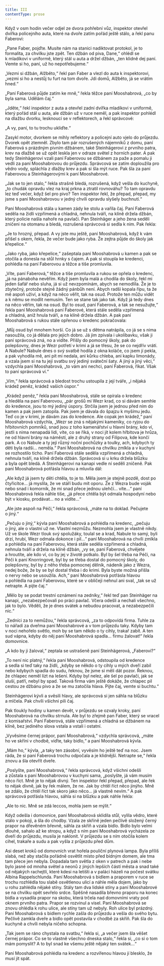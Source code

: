 ```yaml
---
title: III
contentType: prose
---
```


  

Když v osm hodin večer odjel ze dvora pohřební vůz, inspektor otevřel dvířka policejního auta, které na dvoře zatím pořád ještě stálo, a řekl panu Faberovi:

„Pane Faber, pojďte. Musíte nám na stanici nadiktovat protokol, je to formalita, za chvilku jste zpět. Ten džbán od piva, Dane,“ ohlédl se k mladíkovi v uniformě, který stál u auta a držel džbán, „ten klidně dej paní. Vemte si ho, paní, už ho nepotřebujeme.“

„Vezmi si džbán, Alžběto,“ řekl pan Faber a vlezl do auta k inspektorovi, „vezmi si ho a nestůj tu furt na tom dvoře. Jdi domů, Alžběto, já se vrátím hned.“

„Paní Faberová půjde zatím ke mně,“ řekla těžce paní Mooshab­rová, „co by byla sama. Udělám čaj.“

„Jděte,“ řekl inspektor z auta a otevřel zadní dvířka mladíkovi v uniformě, který pořád stál u auta, ale džbán už v ruce neměl, a pak inspektor pohlédl na dlažbu dvorku, lesknoucí se v reflektorech, a řekl správcové:

„A vy, paní, to tu trochu ukliďte.“

Zasykl motor, dvorkem se mihly reflektory a policejní auto vjelo do průjezdu. Dvorek opět ztemněl. Zbylo tam pár rozrušených nájemníků z domu, paní Faberová s prázdným pivním džbánem, také Steinhägerovi z prvního patra, krev na dlažbě se už opět leskla jen v odraze světel z horních pater. A pak tedy Steinhägerovi vzali paní Faberovou se džbánem za paže a pomalu ji vedli za paní Moos­habrovou do průjezdu. Správcová se zatím doploužila pro vědro vody, spláchla z dlažby krev a pak si šla mýt ruce. Pak šla za paní Faberovou a Steinhägerovými k paní Mooshabrové.

„Jak se to jen stalo,“ řekla strašně bledá, rozrušená, když vešla do kuchyně, „to chudák opravdu vlez na kraj prkna a ztratil rovnováhu? To tam opravdu lez teď večer, když šel pro pivo? Ten inspektor řekl, že přepad, přepad, my jsme s paní Mooshabrovou v jedný chvíli opravdu slyšely buchnutí.“

Paní Mooshabrová stála u kamen zády ke stolu a vařila čaj. Paní Faberová seděla na židli vzpřímená a chladná, nehnula tváří, na klíně držela džbán, který policie našla nahoře na pavlači. Pan Steinhäger a jeho žena seděli zničeni na otomanu a bledá, rozrušená správcová si sedla k nim. Pak řekla:

„Je to hrozný, přepad. A vy jste mu ještě, paní Mooshabrová, když k vám přišel s okem, řekla, že večer bude jako ryba. Že zejtra půjde do školy jak křepelice.“

„Jako ryba, jako křepelice,“ zašeptala paní Mooshabrová u kamen a pak se otočila a donesla na stůl hrnky s čajem. A pak si stoupla ke kredenci, pohlédla na paní Faberovou a těžce a tiše promluvila.

„Víte, paní Faberová,“ těžce a tiše promluvila a rukou se opřela o kredenc, „já na pánaboha nevěřím. Když jsem byla malá a chodila do školy, řekl mi jeden šafář nebo sluha, já si už nevzpomínám, abych se nemodlila. Že je to zbytečný, protože stejně žádný pánbůh není. Abych radši kopala řípu, ta že mě aspoň uživí, a když na něco věřit, tak na osud. Protože ten můžu vidět a k němu se modlit nemusím. Ten se stane tak jako tak. Když já tedy dnes na něco věřím, tak na osud. Byl to osud, paní Faberová, a tak se nesužujte,“ řekla paní Mooshabrová paní Faberové, která stále seděla vzpřímená a chladná, aniž hnula tváří, a na klíně držela džbán. A pak paní Mooshabrová s rukou stále opřenou o kredenc pokračovala:

„Můj osud byl mnohem horší. Co já se už s dětma natrápila, co já se s nima nasoužila, co já dělala pro jejich dobro. Já jim zpívala i ukolíbavku, však ji paní správcová zná, no a vidíte. Přišly do pomocný školy, pak do polepšovny, dnes je Wezr potřetí v krimi a já se třesu, že se co nejdřív vrátí. A Nabule? Nabule dnes o svý svatbě hodila z okna koláče, co jsem jí pekla, a pak vyhodila mě, ani pít mi nedala, ani kůrku chleba, ani kapku limonády, a vzala jsem si na tu její svatbu svý jediný sváteční šaty. A jiný a jiný věci,“ vzdychla paní Mooshabrová, „to vám ani nechci, paní Faberová, říkat. Však to paní správcová ví.“

„Vím,“ řekla správcová a bledost trochu ustoupila z její tváře, „i nějaká krádež peněz, krádež vašich úspor.“

„Krádež peněz,“ řekla paní Mooshabrová, stále se opírala o kredenc a hleděla na paní Faberovou, „pár grošů mi Wezr krad, co si dávám semhle do kredence, jsou to mý jediný úspory. Strčila jsem je jednou před ním do kamen a pak jsem zatopila. Pak jsem je dávala do špajzu k myšímu jedu. Teď co je v krimi, je dávám zas do kredence. Ale copak jen krádež,“ paní Mooshabrová vzdychla, „Wezr se zná s nějakými kameníky, co ryjou do hřbitovních pomníků, snad jsou z toho kamenářství u hlavní brány, kdo ví, jestli s nima nenapadá lidi, víte, co se říká, v noci jít kolem hřbitova je hrůza, ne od hlavní brány na náměstí, ale z druhý strany od Filipova, kde končí park. A co Nabule a ty její různý noční pochůzky a toulky, ach, kdybych ty děti byla radši… neměla.“ Paní Mooshabrová na chvilku zmlkla a v kuchyni se rozhostilo ticho. Paní Faberová stále seděla vzpřímená a chladná, nehnula tváří, na klíně držela džbán. Správcová si u krku držela blůzku a byla opět bledá. A Steinhägerovi na kanapi vedle ní seděli zničeně. Pak paní Mooshabrová potřásla hlavou a mluvila dál:

„Ale když já jsem ty děti chtěla, to je to. Měla jsem je stejně pozdě, dost po čtyřicítce… já myslila, že ve stáří budu mít oporu. Že z Wezra bude voják nebo snad i komorník, že mi snad přece jednou ulehčí… víte…“ paní Mooshabrová řekla náhle tiše, „já přece chtěla být odmala hospodyní nebo být v kiosku, prodávat… no a vidíte…“

„Ale jste aspoň na Péči,“ řekla správcová, „máte na to doklad. Pečujete o jiný.“

„Pečuju o jiný,“ kývla paní Mooshabrová a pohlédla na kredenc, „pečuju o jiný, ale o vlastní už ne. Vlastní nezmůžu. Nezmohla jsem je vlastně nikdy. Už ve škole Wezr tlouk svý spolužáky, toulal se a krad, Nabule to samý, byli drzí, hrubí, Wezr odmala dokonce i pil…“ paní Mooshabrová na chvíli zmlkla a pohlédla na paní Faberovou, která stále seděla vzpřímená a chladná, nehnula tváří a držela na klíně džbán, „vy se, paní Faberová, chvějete a hroutíte, ale kdo ví, co by jej v životě potkalo. Byl by šel třeba na Péči, na Péči k paní Knorringové, byl by se třeba dostal do pomocný školy, do polepšovny, byl by z něho třeba pomocnej dělník, nádeník jako z Wezra, nedej bože, že by se byl dostal třeba i do krimi. Byla byste možná přišla o nervy nebo se usoužila. Ach,“ paní Mooshabrová potřásla hlavou a pohlédla na paní Faberovou, které se v obličeji nehnul ani sval, „tak se už netrapte. A pijte čaj.“

„Mělo by se podat trestní oznámení na zedníky,“ řekl teď pan Steinhäger na kanapi, „nezabezpečovali po práci pavlač. Včera odešli a nechali všechno, jak to bylo. Věděli, že je dnes svátek a nebudou pracovat, a nezabezpečili nic.“

„Zedníci za to nemůžou,“ řekla správcová, „za to odpovídá firma. Tuhle za to nářadí za dveřma paní Mooshabrové a v tom průjezdu taky. Kdyby tam v noci nehořelo světlo, moh by se tam někdo o ty cihly, trakař zabít. A ten sud vápna, kdyby do něj paní Mooshabrová spadla… firmu žalovat!“ řekla domovnice.

„A kdo by ji žaloval,“ zeptala se ustrašeně paní Steinhägerová, „Faberovi?“

„To není nic platný,“ řekla paní Mooshabrová, odstoupila od kredence a sedla si teď taky na židli, „kdyby se někdo o ty cihly u mých dveří zabil nebo kdybych spadla do sudu, řeknou, že jsme si měli dát pozor. Řeknou, že chlapec neměl lízt na lešení. Kdyby byl nelez, ale šel po pavlači, jak se sluší, patří, nebyl by spad. Taková firma vám ještě dokáže, že chlapec pil cestou ze džbánu pivo a že se mu zatočila hlava. Pijte čaj, vemte si buchtu.“

Steinhägerovi kývli a svěsili hlavy, ale správcová si jen sáhla na blůzku a mlčela. Pak chvíli všichni pili čaj.

Pak tloukly hodiny u kamen devět, v průjezdu se ozvaly kroky, paní Mooshabrová na chvilku strnula. Ale byl to zřejmě pan Faber, který se vracel z komisařství. Paní Faberová, stále vzpřímená a chladná se džbánem na klíně, bez jediného slova vstala a vstali i ostatní.

„Vyvěsíme černej prápor, paní Mooshabrová,“ vzdychla správcová, „máte ho ve skříni v chodbě, viďte, taky bidlo,“ a paní Moos­habrová kývla.

„Mám ho,“ kývla, „a taky ten zásobní, vyvěsím ho ještě teď na noc. Jsem ráda, že si paní Faberová trochu odpočala a je klidnější. Netrapte se,“ řekla znovu a šla otevřít dveře.

„Poslyšte, paní Mooshabrová,“ řekla správcová, když všichni odešli a zůstala s paní Mooshabrovou v kuchyni sama, „poslyšte, já vám musím něco říct. Mně je to nějak divný. Ten inspektor řekl přepad, přepad, ale řek to nějak divně, jak by řek málem, že ne. Jak by chtěl říct něco jinýho. Mně se zdálo, že chtěl říct tak skoro jako něco… já vlastně nevím.“ A pak správcová potřásla hlavou, sáhla si na blůzku a pak náhle řekla:

„Ale to nic. Mně se zdá leccos, mohla jsem se mýlit.“

Když odešla i domovnice, paní Mooshabrová sklidila stůl, vylila vědro, které stálo v pokoji, a šla do chodby. Vzala ze skříně jeden pečlivě složený černý prapor na dřevěném břevně, sáhla za skříň a vzala bidlo. Bidlo bylo velmi dlouhé, sahalo až ke stropu, a když s ním paní Mooshabrová vycházela ze dveří do průjezdu, musila je naklonit. V průjezdu se s ním otočila kolem cihel, trakaře a sudu a pak vyšla z průjezdu před dům.

Asi deset kroků od domovních vrat hořela pouliční plynová lampa. Byla příliš slabá, než aby stačila pořádně osvětlit místo před bídným domem, ale tma tam přece jen nebyla. Dopadala tam světla z oken v patrech a pak i nebe bylo jasné od mnoha světel a neonů z jiných lepších částí města a snad také od nějakých rachejt­lí, které kdesi na letišti a v paláci házeli na počest svátku Albína Rappelschlunda. Paní Mooshabrová s bidlem a praporem v ruce se trochu rozhlédla tou slabě osvětlenou ulicí a náhle měla dojem, jako by u rohu zahlédla nějaké stíny. Stály tam dva lidské stíny a paní Mooshabrové se na chvilku opět sevřelo srdce. Spěšně nasadila břevno praporu na konec bidla a vysadila prapor na skobu, která trčela nad domovními vraty pod oknem prvního patra. Prapor se rozvinul a visel. Paní Mooshabrová se znovu ohlédla k rohu ulice, ale stíny tam už nebyly. Roh ulice byl prázdný. Paní Mooshabrová s bidlem rychle zašla do průjezdu a vešla do svého bytu. Pečlivě zamkla dveře a bidlo opět postavila v chodbě za skříň. Pak šla do kuchyně a chvíli nebyla ničeho schopna.

„Tak jsem se ráno chystala na svatbu,“ řekla si, „a večer jsem šla věšet černej prápor. Co se to vlastně všechno dneska stalo,“ řekla si, „co si o tom mám pomyslit? A to byl snad ke všemu ještě nějaký ten svátek…“

Paní Mooshabrová pohlédla na kredenc a rozvířenou hlavou jí blesklo, že musí jít spát.
